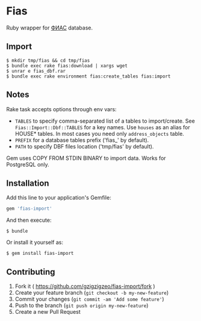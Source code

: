 # Fias

Ruby wrapper for [ФИАС](http://fias.nalog.ru) database.

## Import

    $ mkdir tmp/fias && cd tmp/fias
    $ bundle exec rake fias:download | xargs wget
    $ unrar e fias_dbf.rar
    $ bundle exec rake environment fias:create_tables fias:import

## Notes

Rake task accepts options through env vars:

* `TABLES` to specify comma-separated list of a tables to import/create. See `Fias::Import::Dbf::TABLES` for a key names. Use `houses` as an alias for HOUSE* tables. In most cases you need only `address_objects` table.
* `PREFIX` for a database tables prefix ('fias_' by default).
* `PATH` to specify DBF files location ('tmp/fias' by default).

Gem uses COPY FROM STDIN BINARY to import data. Works for PostgreSQL only.

## Installation

Add this line to your application's Gemfile:

```ruby
gem 'fias-import'
```

And then execute:

    $ bundle

Or install it yourself as:

    $ gem install fias-import

## Contributing

1. Fork it ( https://github.com/gzigzigzeo/fias-import/fork )
2. Create your feature branch (`git checkout -b my-new-feature`)
3. Commit your changes (`git commit -am 'Add some feature'`)
4. Push to the branch (`git push origin my-new-feature`)
5. Create a new Pull Request
